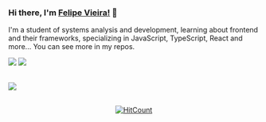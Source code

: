 ### Hi there, I'm [Felipe Vieira!](https://www.linkedin.com/in/felipesvfx/) 👋

I'm a student of systems analysis and development, learning about frontend
and their frameworks, specializing in JavaScript, TypeScript, React and more...
You can see more in my repos.

[![](https://img.shields.io/badge/LinkedIn-FelipeV-blue)](https://www.linkedin.com/in/felipesvfx/)
[![](https://img.shields.io/badge/Gmail-FelipeV010%40gmail.com-red)](mailto:felipe.svfx@gmail.com)

<div align="center">

</div>
<br/>

<a href="https://github.com/2lipe/Xamarin.Forms.NeoControls">
  <img align="center" src="https://github-readme-stats.anuraghazra1.vercel.app/api/top-langs/?username=2lipe&hide=Batchfile" />
</a>

<br />
<br />
<div align="center">

[![HitCount](http://hits.dwyl.com/2lipe/2lipe.svg)](http://hits.dwyl.com/2lipe/2lipe)

</div>